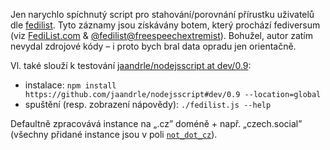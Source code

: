 Jen narychlo spíchnutý script pro stahování/porovnání přírustku uživatelů dle [fedilist](http://demo.fedilist.com/instance?q=&ip=&software=mastodon&registrations=&onion=).
Tyto záznamy jsou získávány botem, který prochází fediversum (viz [FediList.com](https://fedilist.com/) & [@fedilist@freespeechextremist](https://freespeechextremist.com/users/fedilist)).
Bohužel, autor zatím nevydal zdrojové kódy – i proto bych bral data opradu jen orientačně.

Vl. také slouží k testování [jaandrle/nodejsscript at dev/0.9](https://github.com/jaandrle/nodejsscript/tree/dev/0.9):
- instalace: `npm install https://github.com/jaandrle/nodejsscript#dev/0.9 --location=global`
- spuštění (resp. zobrazení nápovědy): `./fedilist.js --help`

Defaultně zpracovává instance na „.cz” doméně + např. „czech.social” (všechny přidané instance jsou v poli [`not_dot_cz`](./fedilist.js#L3)).
